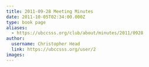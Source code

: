 ```yaml
---
title: 2011-09-28 Meeting Minutes 
date: 2011-10-05T02:34:00.000Z
type: book page
aliases:
  - https://ubccsss.org/club/about/minutes/2011/0928
author:
  username: Christopher Head
  link: https://ubccsss.org/user/2
images:
---
```


